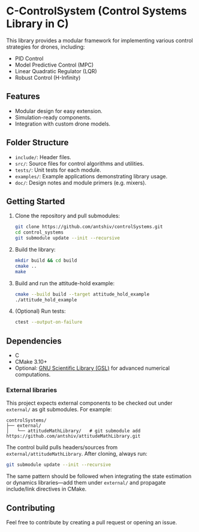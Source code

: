 # C-ControlSystem (Control Systems Library in C) 

This library provides a modular framework for implementing various control strategies for drones, including:
- PID Control
- Model Predictive Control (MPC)
- Linear Quadratic Regulator (LQR)
- Robust Control (H-Infinity)

## Features
- Modular design for easy extension.
- Simulation-ready components.
- Integration with custom drone models.

## Folder Structure
- `include/`: Header files.
- `src/`: Source files for control algorithms and utilities.
- `tests/`: Unit tests for each module.
- `examples/`: Example applications demonstrating library usage.
- `doc/`: Design notes and module primers (e.g. mixers).

## Getting Started
1. Clone the repository and pull submodules:
   ```bash
   git clone https://github.com/antshiv/controlSystems.git
   cd control_systems
   git submodule update --init --recursive
   ```
2. Build the library:
   ```bash
   mkdir build && cd build
   cmake ..
   make
   ```
3. Build and run the attitude-hold example:
   ```bash
   cmake --build build --target attitude_hold_example
   ./attitude_hold_example
   ```

4. (Optional) Run tests:
   ```bash
   ctest --output-on-failure
   ```

## Dependencies
- C
- CMake 3.10+
- Optional: [GNU Scientific Library (GSL)](https://www.gnu.org/software/gsl/) for advanced numerical computations.

### External libraries

This project expects external components to be checked out under `external/` as git submodules. For example:

```
controlSystems/
├── external/
│   └── attitudeMathLibrary/   # git submodule add https://github.com/antshiv/attitudeMathLibrary.git
```

The control build pulls headers/sources from `external/attitudeMathLibrary`. After cloning, always run:

```bash
git submodule update --init --recursive
```

The same pattern should be followed when integrating the state estimation or dynamics libraries—add them under `external/` and propagate include/link directives in CMake.

## Contributing
Feel free to contribute by creating a pull request or opening an issue.
